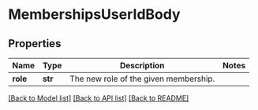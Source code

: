 # MembershipsUserIdBody

## Properties
Name | Type | Description | Notes
------------ | ------------- | ------------- | -------------
**role** | **str** | The new role of the given membership. | 

[[Back to Model list]](../README.md#documentation-for-models) [[Back to API list]](../README.md#documentation-for-api-endpoints) [[Back to README]](../README.md)

